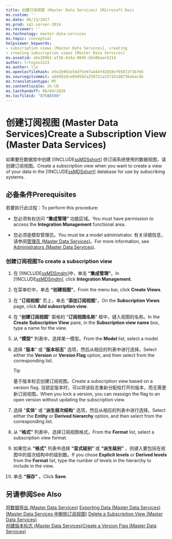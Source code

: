 ```yaml
---
title: 创建订阅视图 (Master Data Services) |Microsoft Docs
ms.custom: ''
ms.date: 06/13/2017
ms.prod: sql-server-2014
ms.reviewer: ''
ms.technology: master-data-services
ms.topic: conceptual
helpviewer_keywords:
- subscription views [Master Data Services], creating
- creating subscription views [Master Data Services]
ms.assetid: a5e28961-af16-414a-9845-d2e06aac5214
author: lrtoyou1223
ms.author: lle
ms.openlocfilehash: e5e2b901e56d75e97a444fd2858ef95872f3b766
ms.sourcegitcommit: ad4d92dce894592a259721a1571b1d8736abacdb
ms.translationtype: MT
ms.contentlocale: zh-CN
ms.lasthandoff: 08/04/2020
ms.locfileid: "87588590"
---
```

# <a name="create-a-subscription-view-master-data-services"></a><span data-ttu-id="29ece-102">创建订阅视图 (Master Data Services)</span><span class="sxs-lookup"><span data-stu-id="29ece-102">Create a Subscription View (Master Data Services)</span></span>
  <span data-ttu-id="29ece-103">如果要在数据库中创建 [!INCLUDE[ssMDSshort](../includes/ssmdsshort-md.md)] 供订阅系统使用的数据视图，请创建订阅视图。</span><span class="sxs-lookup"><span data-stu-id="29ece-103">Create a subscription view when you want to create a view of your data in the [!INCLUDE[ssMDSshort](../includes/ssmdsshort-md.md)] database for use by subscribing systems.</span></span>  
  
## <a name="prerequisites"></a><span data-ttu-id="29ece-104">必备条件</span><span class="sxs-lookup"><span data-stu-id="29ece-104">Prerequisites</span></span>  
 <span data-ttu-id="29ece-105">若要执行此过程：</span><span class="sxs-lookup"><span data-stu-id="29ece-105">To perform this procedure:</span></span>  
  
-   <span data-ttu-id="29ece-106">您必须有权访问 **“集成管理”** 功能区域。</span><span class="sxs-lookup"><span data-stu-id="29ece-106">You must have permission to access the **Integration Management** functional area.</span></span>  
  
-   <span data-ttu-id="29ece-107">您必须是模型管理员。</span><span class="sxs-lookup"><span data-stu-id="29ece-107">You must be a model administrator.</span></span> <span data-ttu-id="29ece-108">有关详细信息，请参阅[管理员 &#40;Master Data Services&#41;](administrators-master-data-services.md)。</span><span class="sxs-lookup"><span data-stu-id="29ece-108">For more information, see [Administrators &#40;Master Data Services&#41;](administrators-master-data-services.md).</span></span>  
  
### <a name="to-create-a-subscription-view"></a><span data-ttu-id="29ece-109">创建订阅视图</span><span class="sxs-lookup"><span data-stu-id="29ece-109">To create a subscription view</span></span>  
  
1.  <span data-ttu-id="29ece-110">在 [!INCLUDE[ssMDSmdm](../includes/ssmdsmdm-md.md)]中，单击 **“集成管理”**。</span><span class="sxs-lookup"><span data-stu-id="29ece-110">In [!INCLUDE[ssMDSmdm](../includes/ssmdsmdm-md.md)], click **Integration Management**.</span></span>  
  
2.  <span data-ttu-id="29ece-111">在菜单栏中，单击 **“创建视图”**。</span><span class="sxs-lookup"><span data-stu-id="29ece-111">From the menu bar, click **Create Views**.</span></span>  
  
3.  <span data-ttu-id="29ece-112">在 "**订阅视图**" 页上，单击 "**添加订阅视图**"。</span><span class="sxs-lookup"><span data-stu-id="29ece-112">On the **Subscription Views** page, click **Add subscription view**.</span></span>  
  
4.  <span data-ttu-id="29ece-113">在 "**创建订阅视图**" 窗格的 "**订阅视图名称**" 框中，键入视图的名称。</span><span class="sxs-lookup"><span data-stu-id="29ece-113">In the **Create Subscription View** pane, in the **Subscription view name** box, type a name for the view.</span></span>  
  
5.  <span data-ttu-id="29ece-114">从 **“模型”** 列表中，选择某一模型。</span><span class="sxs-lookup"><span data-stu-id="29ece-114">From the **Model** list, select a model.</span></span>  
  
6.  <span data-ttu-id="29ece-115">选择 "**版本**" 或 "**版本标志**" 选项，然后从相应的列表中进行选择。</span><span class="sxs-lookup"><span data-stu-id="29ece-115">Select either the **Version** or **Version Flag** option, and then select from the corresponding list.</span></span>  
  
    > [!TIP]  
    >  <span data-ttu-id="29ece-116">基于版本标志创建订阅视图。</span><span class="sxs-lookup"><span data-stu-id="29ece-116">Create a subscription view based on a version flag.</span></span> <span data-ttu-id="29ece-117">当锁定版本时，可以将该标志重新分配给打开的版本，而无需更新订阅视图。</span><span class="sxs-lookup"><span data-stu-id="29ece-117">When you lock a version, you can reassign the flag to an open version without updating the subscription view.</span></span>  
  
7.  <span data-ttu-id="29ece-118">选择 "**实体**" 或 "**派生层次结构**" 选项，然后从相应的列表中进行选择。</span><span class="sxs-lookup"><span data-stu-id="29ece-118">Select either the **Entity** or **Derived hierarchy** option, and then select from the corresponding list.</span></span>  
  
8.  <span data-ttu-id="29ece-119">从 **“格式”** 列表中，选择订阅视图格式。</span><span class="sxs-lookup"><span data-stu-id="29ece-119">From the **Format** list, select a subscription view format.</span></span>  
  
9. <span data-ttu-id="29ece-120">如果您从 **“格式”** 列表中选择 **“显式级别”** 或 **“派生级别”** ，则键入要包括在视图中的层次结构中的级别数。</span><span class="sxs-lookup"><span data-stu-id="29ece-120">If you chose **Explicit levels** or **Derived levels** from the **Format** list, type the number of levels in the hierarchy to include in the view.</span></span>  
  
10. <span data-ttu-id="29ece-121">单击 **“保存”** 。</span><span class="sxs-lookup"><span data-stu-id="29ece-121">Click **Save**.</span></span>  
  
## <a name="see-also"></a><span data-ttu-id="29ece-122">另请参阅</span><span class="sxs-lookup"><span data-stu-id="29ece-122">See Also</span></span>  
 <span data-ttu-id="29ece-123">[将数据导出 &#40;Master Data Services&#41;](overview-exporting-data-master-data-services.md) </span><span class="sxs-lookup"><span data-stu-id="29ece-123">[Exporting Data &#40;Master Data Services&#41;](overview-exporting-data-master-data-services.md) </span></span>  
 <span data-ttu-id="29ece-124">[&#40;Master Data Services 中删除订阅视图&#41;](delete-a-subscription-view-master-data-services.md) </span><span class="sxs-lookup"><span data-stu-id="29ece-124">[Delete a Subscription View &#40;Master Data Services&#41;](delete-a-subscription-view-master-data-services.md) </span></span>  
 [<span data-ttu-id="29ece-125">创建版本标志 (Master Data Services)</span><span class="sxs-lookup"><span data-stu-id="29ece-125">Create a Version Flag &#40;Master Data Services&#41;</span></span>](create-a-version-flag-master-data-services.md)  
  
  
